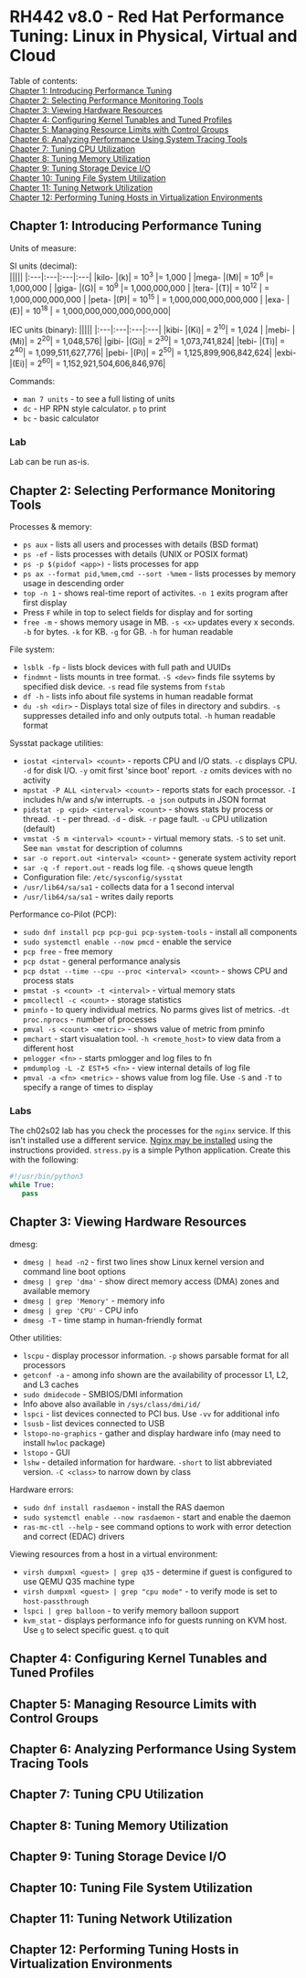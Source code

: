 # RH442 v8.0 - Red Hat Performance Tuning: Linux in Physical, Virtual and Cloud

Table of contents:  
[Chapter 1: Introducing Performance Tuning](#chapter-1-introducing-performance-tuning)  
[Chapter 2: Selecting Performance Monitoring Tools](#chapter-2-selecting-performance-monitoring-tools)  
[Chapter 3: Viewing Hardware Resources](#chapter-3-viewing-hardware-resources)  
[Chapter 4: Configuring Kernel Tunables and Tuned Profiles](#chapter-4-configuring-kernel-tunables-and-tuned-profiles)  
[Chapter 5: Managing Resource Limits with Control Groups](#chapter-5-managing-resource-limits-with-control-groups)  
[Chapter 6: Analyzing Performance Using System Tracing Tools](#chapter-6-analyzing-performance-using-system-tracing-tools)  
[Chapter 7: Tuning CPU Utilization](#chapter-7-tuning-cpu-utilization)  
[Chapter 8: Tuning Memory Utilization](#chapter-8-tuning-memory-utilization)  
[Chapter 9: Tuning Storage Device I/O](#chapter-9-tuning-storage-device-io)  
[Chapter 10: Tuning File System Utilization](#chapter-10-tuning-file-system-utilization)  
[Chapter 11: Tuning Network Utilization](#chapter-11-tuning-network-utilization)  
[Chapter 12: Performing Tuning Hosts in Virtualization Environments](#chapter-12-performing-tuning-hosts-in-virtualization-environments)

## Chapter 1: Introducing Performance Tuning
Units of measure:

SI units (decimal):   
|||||
|:---|:---|:---|:---|
|kilo- |(k)| = 10<sup>3</sup>  |= 1,000 |
|mega- |(M)| = 10<sup>6</sup>  |= 1,000,000 |
|giga- |(G)| = 10<sup>9</sup>  |= 1,000,000,000 |
|tera- |(T)| = 10<sup>12</sup> | = 1,000,000,000,000 |
|peta- |(P)| = 10<sup>15</sup> | = 1,000,000,000,000,000 |
|exa-  |(E)| = 10<sup>18</sup> | = 1,000,000,000,000,000,000|

IEC units (binary):
|||||
|:---|:---|:---|:---|
|kibi- |(Ki)| = 2<sup>10</sup>| = 1,024 |
|mebi- |(Mi)| = 2<sup>20</sup>| = 1,048,576|
|gibi- |(Gi)| = 2<sup>30</sup>| = 1,073,741,824|
|tebi- |(Ti)| = 2<sup>40</sup>| = 1,099,511,627,776|
|pebi- |(Pi)| = 2<sup>50</sup>| = 1,125,899,906,842,624|
|exbi- |(Ei)| = 2<sup>60</sup>| = 1,152,921,504,606,846,976|

Commands:
* `man 7 units` - to see a full listing of units
* `dc` - HP RPN style calculator.  `p` to print
* `bc` - basic calculator

### Lab
Lab can be run as-is.

## Chapter 2: Selecting Performance Monitoring Tools
Processes & memory:
* `ps aux` - lists all users and processes with details (BSD format)
* `ps -ef` - lists processes with details (UNIX or POSIX format)
* `ps -p $(pidof <app>)` - lists processes for app
* `ps ax --format pid,%mem,cmd --sort -%mem` - lists processes by memory usage in descending order
* `top -n 1` - shows real-time report of activites. `-n 1` exits program after first display
* Press `F` while in top to select fields for display and for sorting
* `free -m` - shows memory usage in MB.  `-s <x>` updates every x seconds.  `-b` for bytes.  `-k` for KB. `-g` for GB.  `-h` for human readable

File system:
* `lsblk -fp` - lists block devices with full path and UUIDs
* `findmnt` - lists mounts in tree format.  `-S <dev>` finds file ssytems by specified disk device.  `-s` read file systems from `fstab`
* `df -h` - lists info about file systems in human readable format
* `du -sh <dir>` - Displays total size of files in directory and subdirs.  `-s` suppresses detailed info and only outputs total.  `-h` human readable format

Sysstat package utilities:
* `iostat <interval> <count>` - reports CPU and I/O stats. `-c` displays CPU.  `-d` for disk I/O.  `-y` omit first 'since boot' report.  `-z` omits devices with no activity
* `mpstat -P ALL <interval> <count>` - reports stats for each processor. `-I` includes h/w and s/w interrupts.  `-o json` outputs in JSON format
* `pidstat -p <pid> <interval> <count>` - shows stats by process or thread.  `-t` - per thread.  `-d` - disk. `-r` page fault. `-u` CPU utilization (default)
* `vmstat -S m <interval> <count>` - virtual memory stats.  `-S` to set unit.  See `man vmstat` for description of columns
* `sar -o report.out <interval> <count>` - generate system activity report
* `sar -q -f report.out` - reads log file.  `-q` shows queue length
* Configuration file: `/etc/sysconfig/sysstat`
* `/usr/lib64/sa/sa1` - collects data for a 1 second interval
* `/usr/lib64/sa/sa1` - writes daily reports

Performance co-Pilot (PCP):
* `sudo dnf install pcp pcp-gui pcp-system-tools` - install all components
* `sudo systemctl enable --now pmcd` - enable the service
* `pcp free` - free memory
* `pcp dstat` - general performance analysis
* `pcp dstat --time --cpu --proc <interval> <count>` - shows CPU and process stats
* `pmstat -s <count> -t <interval>` - virtual memory stats
* `pmcollectl -c <count>` - storage statistics
* `pminfo` - to query individual metrics.  No parms gives list of metrics. `-dt proc.nprocs` - number of processes
* `pmval -s <count> <metric>` - shows value of metric from pminfo
* `pmchart` - start visualation tool. `-h <remote_host>` to view data from a different host
* `pmlogger <fn>` - starts pmlogger and log files to fn
* `pmdumplog -L -Z EST+5 <fn>` - view internal details of log file
* `pmval -a <fn> <metric>` - shows value from log file.  Use `-S` and `-T` to specify a range of times to display

### Labs
The ch02s02 lab has you check the processes for the `nginx` service.  If this isn't installed use a different service.  [Nginx may be installed](https://www.nginx.com/resources/wiki/start/topics/tutorials/install/) using the instructions provided.  `stress.py` is a simple Python application.  Create this with the following:
```python
#!/usr/bin/python3
while True:
   pass
```

## Chapter 3: Viewing Hardware Resources
dmesg:
* `dmesg | head -n2` - first two lines show Linux kernel version and command line boot options
* `dmesg | grep 'dma'` - show direct memory access (DMA) zones and available memory
* `dmesg | grep 'Memory'` - memory info
* `dmesg | grep 'CPU'` - CPU info
* `dmesg -T` - time stamp in human-friendly format

Other utilities:
* `lscpu` - display processor information.  `-p` shows parsable format for all processors
* `getconf -a` - among info shown are the availability of processor L1, L2, and L3 caches
* `sudo dmidecode` - SMBIOS/DMI information
* Info above also available in `/sys/class/dmi/id/`
* `lspci` - list devices connected to PCI bus.  Use `-vv` for additional info
* `lsusb` - list devices connected to USB
* `lstopo-no-graphics` - gather and display hardware info (may need to install `hwloc` package)
* `lstopo` - GUI
* `lshw` - detailed information for hardware.  `-short` to list abbreviated version. `-C <class>` to narrow down by class

Hardware errors:
* `sudo dnf install rasdaemon` - install the RAS daemon
* `sudo systemctl enable --now rasdaemon` - start and enable the daemon
* `ras-mc-ctl --help` - see command options to work with error detection and correct (EDAC) drivers

Viewing resources from a host in a virtual environment:
* `virsh dumpxml <guest> | grep q35` - determine if guest is configured to use QEMU Q35 machine type
* `virsh dumpxml <guest> | grep "cpu mode"` - to verify mode is set to `host-passthrough`
* `lspci | grep balloon` - to verify memory balloon support
* `kvm_stat` - displays performance info for guests running on KVM host.  Use `g` to select specific guest.  `q` to quit


## Chapter 4: Configuring Kernel Tunables and Tuned Profiles

## Chapter 5: Managing Resource Limits with Control Groups

## Chapter 6: Analyzing Performance Using System Tracing Tools

## Chapter 7: Tuning CPU Utilization

## Chapter 8: Tuning Memory Utilization

## Chapter 9: Tuning Storage Device I/O

## Chapter 10: Tuning File System Utilization

## Chapter 11: Tuning Network Utilization

## Chapter 12: Performing Tuning Hosts in Virtualization Environments
